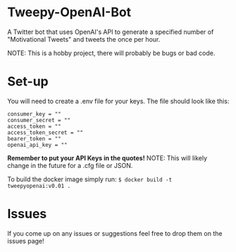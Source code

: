 # Tweepy-OpenAI-Bot
A Twitter bot that uses OpenAI's API to generate a specified number of "Motivational Tweets" and tweets the once per hour.

NOTE: This is a hobby project, there will probably be bugs or bad code.

# Set-up
You will need to create a .env file for your keys. The file should look like this:
```
consumer_key = ""
consumer_secret = ""
access_token = ""
access_token_secret = ""
bearer_token = ""
openai_api_key = ""
```
**Remember to put your API Keys in the quotes!**
NOTE: This will likely change in the future for a .cfg file or JSON.

To build the docker image simply run:
`$ docker build -t tweepyopenai:v0.01 .`

# Issues
If you come up on any issues or suggestions feel free to drop them on the issues page!

